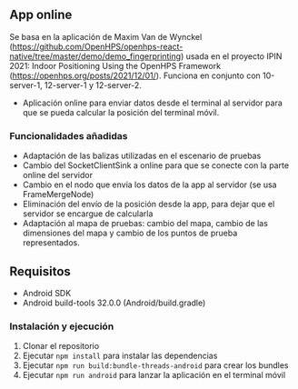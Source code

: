 ## App online
Se basa en la aplicación de Maxim Van de Wynckel (https://github.com/OpenHPS/openhps-react-native/tree/master/demo/demo_fingerprinting) usada en el proyecto IPIN 2021: Indoor Positioning Using the OpenHPS Framework (https://openhps.org/posts/2021/12/01/).
Funciona en conjunto con 10-server-1, 12-server-1 y 12-server-2.

- Aplicación online para enviar datos desde el terminal al servidor para que se pueda calcular la posición del terminal móvil. 

### Funcionalidades añadidas
- Adaptación de las balizas utilizadas en el escenario de pruebas
- Cambio del SocketClientSink a online para que se conecte con la parte online del servidor
- Cambio en el nodo que envía los datos de la app al servidor (se usa FrameMergeNode)
- Eliminación del envío de la posición desde la app, para dejar que el servidor se encargue de calcularla
- Adaptación al mapa de pruebas: cambio del mapa, cambio de las dimensiones del mapa y cambio de los puntos de prueba representados.

## Requisitos
- Android SDK
- Android build-tools 32.0.0 (Android/build.gradle)

### Instalación y ejecución
1. Clonar el repositorio
2. Ejecutar `npm install` para instalar las dependencias
3. Ejecutar `npm run build:bundle-threads-android` para crear los bundles
4. Ejecutar `npm run android` para lanzar la aplicación en el terminal móvil